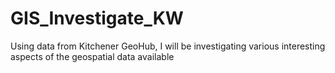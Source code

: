 # GIS_Investigate_KW
Using data from Kitchener GeoHub, I will be investigating various interesting aspects of the geospatial data available
